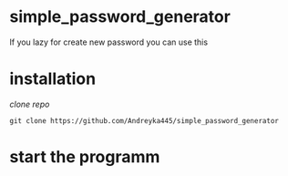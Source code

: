 # simple_password_generator
If you lazy for create new password you can use this
# installation
_clone repo_
```
git clone https://github.com/Andreyka445/simple_password_generator
```
# start the programm
```
